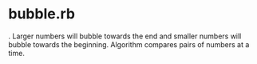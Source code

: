 # bubble.rb
<Ruby>. Larger numbers will bubble towards the end and smaller numbers will bubble towards the beginning. Algorithm compares pairs of numbers at a time.
